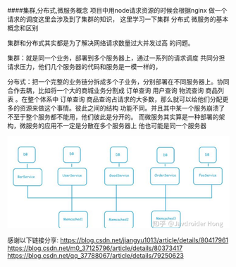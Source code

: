####集群,分布式,微服务概念
项目中用node请求资源的时候会根据nginx 做一个请求的调度这里会涉及到了集群的知识， 这里学习一下集群 分布式 微服务的基本概念和区别

集群和分布式其实都是为了解决网络请求数量过大并发过高 的问题。

 集群：就是同一个业务，部署到多个服务器上，通过一系列的请求调度 共同分担请求压力，他们几个服务器的代码和服务是一模一样的，

分布式：把一个完整的业务链分拆成多个子业务，分别部署在不同服务器上。协同合作去耦，比如将一个大的商城业务分割成 订单查询 用户查询 物流查询 商品列表 。在整个体系中 订单查询 商品查询占请求的大多数，那么就可以给他们分配更多的资源来做这个事情。彼此之间的结构 功能不同。并且其中某一个服务崩溃了 不至于整个服务都不能用，他们彼此是分开的。
而微服务其实算是一种部署的架构，微服务的应用不一定是分散在多个服务器上 他也可能是同一个服务器

![浏览器缓存](../src/imgs/分布式1.png)

感谢以下链接分享:
https://blog.csdn.net/jiangyu1013/article/details/80417961
https://blog.csdn.net/m0_37125796/article/details/80373417
https://blog.csdn.net/qq_37788067/article/details/79250623